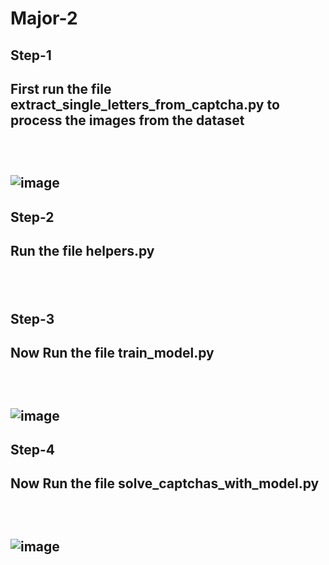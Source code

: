 # Major-2


<H2>Step-1<H2><H2>First run the file extract_single_letters_from_captcha.py to process the images from the dataset<H2><br>
  
![image](https://user-images.githubusercontent.com/55340731/162573777-5de434f6-afd6-44da-a469-6e53719944b0.png)

<H2>Step-2<H2><H2>Run the file helpers.py<H2><br>
  
<H2>Step-3<H2><H2>Now Run the file train_model.py<H2><br>
  
![image](https://user-images.githubusercontent.com/55340731/162573844-737b61fb-b806-4545-9c76-af217a33c57d.png)

<H2>Step-4<H2><H2>Now Run the file solve_captchas_with_model.py<H2><br>

![image](https://user-images.githubusercontent.com/55340731/162573947-2b6fddbd-9b82-42c5-a1f6-bb9c89dd8f8b.png)
